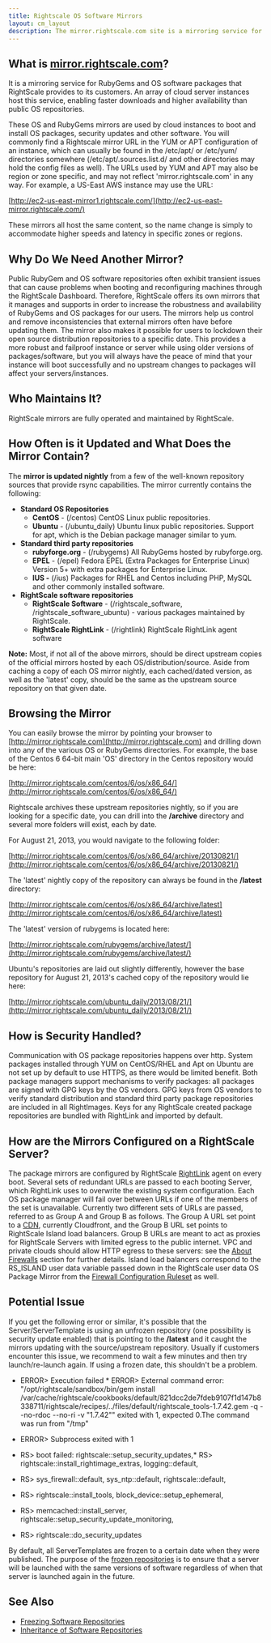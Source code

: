 ```yaml
---
title: Rightscale OS Software Mirrors
layout: cm_layout
description: The mirror.rightscale.com site is a mirroring service for RubyGems and OS software packages that RightScale provides to its customers.
---
```


## What is [mirror.rightscale.com](http://mirror.rightscale.com)?

It is a mirroring service for RubyGems and OS software packages that RightScale provides to its customers. An array of cloud server instances host this service, enabling faster downloads and higher availability than public OS repositories.

These OS and RubyGems mirrors are used by cloud instances to boot and install OS packages, security updates and other software. You will commonly find a Rightscale mirror URL in the YUM or APT configuration of an instance, which can usually be found in the /etc/apt/ or /etc/yum/ directories somewhere (/etc/apt/.sources.list.d/ and other directories may hold the config files as well). The URLs used by YUM and APT may also be region or zone specific, and may not reflect 'mirror.rightscale.com' in any way. For example, a US-East AWS instance may use the URL:

[http://ec2-us-east-mirror1.rightscale.com/](http://ec2-us-east-mirror.rightscale.com/)

These mirrors all host the same content, so the name change is simply to accommodate higher speeds and latency in specific zones or regions.

## Why Do We Need Another Mirror?

Public RubyGem and OS software repositories often exhibit transient issues that can cause problems when booting and reconfiguring machines through the RightScale Dashboard. Therefore, RightScale offers its own mirrors that it manages and supports in order to increase the robustness and availability of RubyGems and OS packages for our users. The mirrors help us control and remove inconsistencies that external mirrors often have before updating them. The mirror also makes it possible for users to lockdown their open source distribution repositories to a specific date. This provides a more robust and failproof instance or server while using older versions of packages/software, but you will always have the peace of mind that your instance will boot successfully and no upstream changes to packages will affect your servers/instances.

## Who Maintains It?

RightScale mirrors are fully operated and maintained by RightScale.

## How Often is it Updated and What Does the Mirror Contain?

The **mirror is updated nightly** from a few of the well-known repository sources that provide rsync capabilities. The mirror currently contains the following:

- **Standard OS Repositories**
  - **CentOS** - (/centos) CentOS Linux public repositories.
  - **Ubuntu** - (/ubuntu_daily) Ubuntu linux public repositories. Support for apt, which is the Debian package manager similar to yum.
- **Standard third party repositories**
  - **rubyforge.org** - (/rubygems) All RubyGems hosted by rubyforge.org.
  - **EPEL** - (/epel) Fedora EPEL (Extra Packages for Enterprise Linux) Version 5+ with extra packages for Enterprise Linux.
  - **IUS -** (/ius) Packages for RHEL and Centos including PHP, MySQL and other commonly installed software.
- **RightScale software repositories**
  - **RightScale Software** - (/rightscale_software, /rightscale_software_ubuntu) - various packages maintained by RightScale.
  - **RightScale RightLink** - (/rightlink) RightScale RightLink agent software

**Note:** Most, if not all of the above mirrors, should be direct upstream copies of the official mirrors hosted by each OS/distribution/source. Aside from caching a copy of each OS mirror nightly, each cached/dated version, as well as the 'latest' copy, should be the same as the upstream source repository on that given date.

## Browsing the Mirror

You can easily browse the mirror by pointing your browser to [http://mirror.rightscale.com](http://mirror.rightscale.com) and drilling down into any of the various OS or RubyGems directories. For example, the base of the Centos 6 64-bit main 'OS' directory in the Centos repository would be here:

[http://mirror.rightscale.com/centos/6/os/x86_64/](http://mirror.rightscale.com/centos/6/os/x86_64/)

Rightscale archives these upstream repositories nightly, so if you are looking for a specific date, you can drill into the **/archive** directory and several more folders will exist, each by date.

For August 21, 2013, you would navigate to the following folder:

[http://mirror.rightscale.com/centos/6/os/x86_64/archive/20130821/](http://mirror.rightscale.com/centos/6/os/x86_64/archive/20130821/)

The 'latest' nightly copy of the repository can always be found in the **/latest** directory:

[http://mirror.rightscale.com/centos/6/os/x86_64/archive/latest](http://mirror.rightscale.com/centos/6/os/x86_64/archive/latest)

The 'latest' version of rubygems is located here:

[http://mirror.rightscale.com/rubygems/archive/latest/](http://mirror.rightscale.com/rubygems/archive/latest/)

Ubuntu's repositories are laid out slightly differently, however the base repository for August 21, 2013's cached copy of the repository would lie here:

[http://mirror.rightscale.com/ubuntu_daily/2013/08/21/](http://mirror.rightscale.com/ubuntu_daily/2013/08/21/)

## How is Security Handled?

Communication with OS package repositories happens over http. System packages installed through YUM on CentOS/RHEL and Apt on Ubuntu are not set up by default to use HTTPS, as there would be limited benefit. Both package managers support mechanisms to verify packages: all packages are signed with GPG keys by the OS vendors. GPG keys from OS vendors to verify standard distribution and standard third party package repositories are included in all RightImages. Keys for any RightScale created package repositories are bundled with RightLink and imported by default.

## How are the Mirrors Configured on a RightScale Server?

​The package mirrors are configured by RightScale [RightLink](/rl10/index.html) agent on every boot. Several sets of redundant URLs are passed to each booting Server, which RightLink uses to overwrite the existing system configuration. Each OS package manager will fail over between URLs if one of the members of the set is unavailable. Currently two different sets of URLs are passed, referred to as Group A and Group B as follows. The Group A URL set point to a [CDN](http://en.wikipedia.org/wiki/Content_delivery_network), currently Cloudfront, and the Group B URL set points to RightScale Island load balancers. Group B URLs are meant to act as proxies for RightScale Servers with limited egress to the public internet. VPC and private clouds should allow HTTP egress to these servers: see the [About Firewalls](/cm/dashboard/settings/account/index.html#about-rightscale-accounts) section for further details. Island load balancers correspond to the RS_ISLAND user data variable passed down in the RightScale user data OS Package Mirror from the [Firewall Configuration Ruleset](/faq/Firewall_Configuration_Ruleset.html) as well.

## Potential Issue

If you get the following error or similar, it's possible that the Server/ServerTemplate is using an unfrozen repository (one possibility is security update enabled) that is pointing to the **/latest** and it caught the mirrors updating with the source/upstream repository. Usually if customers encounter this issue, we recommend to wait a few minutes and then try launch/re-launch again. If using a frozen date, this shouldn't be a problem.

* ERROR> Execution failed * ERROR> External command error: "/opt/rightscale/sandbox/bin/gem install /var/cache/rightscale/cookbooks/default/821dcc2de7fdeb9107f1d147b8338711/rightscale/recipes/../files/default/rightscale_tools-1.7.42.gem -q --no-rdoc --no-ri -v "1.7.42"" exited with 1, expected 0.The command was run from "/tmp"

* ERROR> Subprocess exited with 1

* RS> boot failed: rightscale::setup_security_updates,* RS> rightscale::install_rightimage_extras, logging::default,

* RS> sys_firewall::default, sys_ntp::default, rightscale::default,

* RS> rightscale::install_tools, block_device::setup_ephemeral,

* RS> memcached::install_server, rightscale::setup_security_update_monitoring,

* RS> rightscale::do_security_updates

By default, all ServerTemplates are frozen to a certain date when they were published. The purpose of the [frozen repositories](/cm/rs101/freezing_software_repositories.html) is to ensure that a server will be launched with the same versions of software regardless of when that server is launched again in the future.

## See Also

- [Freezing Software Repositories](/cm/rs101/freezing_software_repositories.html)
- [Inheritance of Software Repositories](/cm/rs101/inheritance_of_software_repositories.html)
